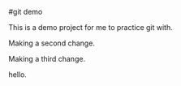#git demo

This is a demo project for me to practice git with.

Making a second change.

Making a third change.

hello.
